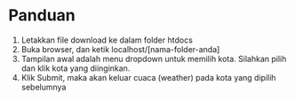 # Panduan

1. Letakkan file download ke dalam folder htdocs
2. Buka browser, dan ketik localhost/[nama-folder-anda]
3. Tampilan awal adalah menu dropdown untuk memilih kota. Silahkan pilih dan klik kota yang diinginkan.
4. Klik Submit, maka akan keluar cuaca (weather) pada kota yang dipilih sebelumnya
